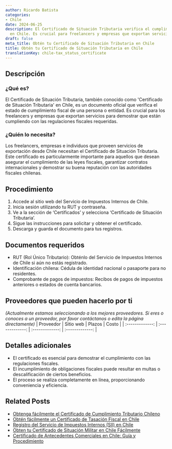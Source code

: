 ```yaml
---
author: Ricardo Batista
categories:
- Chile
date: 2024-06-25
description: El Certificado de Situación Tributaria verifica el cumplimiento fiscal
  en Chile. Es crucial para freelancers y empresas que exportan servicios.
draft: false
meta_title: Obtén tu Certificado de Situación Tributaria en Chile
title: Obtén tu Certificado de Situación Tributaria en Chile
translationKey: chile-tax_status_certificate
---
```



## Descripción
### ¿Qué es?
El Certificado de Situación Tributaria, también conocido como 'Certificado de Situación Tributaria' en Chile, es un documento oficial que verifica el estado de cumplimiento fiscal de una persona o entidad. Es crucial para los freelancers y empresas que exportan servicios para demostrar que están cumpliendo con las regulaciones fiscales requeridas.

### ¿Quién lo necesita?
Los freelancers, empresas e individuos que proveen servicios de exportación desde Chile necesitan el Certificado de Situación Tributaria. Este certificado es particularmente importante para aquellos que desean asegurar el cumplimiento de las leyes fiscales, garantizar contratos internacionales y demostrar su buena reputación con las autoridades fiscales chilenas.

## Procedimiento

1. Accede al sitio web del Servicio de Impuestos Internos de Chile.
2. Inicia sesión utilizando tu RUT y contraseña.
3. Ve a la sección de ‘Certificados’ y selecciona ‘Certificado de Situación Tributaria’.
4. Sigue las instrucciones para solicitar y obtener el certificado.
5. Descarga y guarda el documento para tus registros.

## Documentos requeridos

- RUT (Rol Único Tributario): Obténlo del Servicio de Impuestos Internos de Chile si aún no estás registrado.
- Identificación chilena: Cédula de identidad nacional o pasaporte para no residentes.
- Comprobante de pagos de impuestos: Recibos de pagos de impuestos anteriores o estados de cuenta bancarios.

## Proveedores que pueden hacerlo por ti
_(Actualmente estamos seleccionando a los mejores proveedores. Si eres o conoces a un proveedor, por favor contáctanos o edita la página directamente)_
| Proveedor        |     Sitio web     |     Plazos    |       Costo      |
| :-------------: | :-------------: |  :-------------: | :-------------: |

## Detalles adicionales

- El certificado es esencial para demostrar el cumplimiento con las regulaciones fiscales.
- El incumplimiento de obligaciones fiscales puede resultar en multas o descalificación de ciertos beneficios.
- El proceso se realiza completamente en línea, proporcionando conveniencia y eficiencia.


## Related Posts

- [Obtenga fácilmente el Certificado de Cumplimiento Tributario Chileno](https://tramitit.com/es/guides/chile/certificado_de_cumplimiento_tributario/)
- [Obtén fácilmente un Certificado de Tasación Fiscal en Chile](https://tramitit.com/es/guides/chile/certificado_de_aval%C3%BAo_fiscal/)
- [Registro del Servicio de Impuestos Internos (SII) en Chile](https://tramitit.com/es/guides/chile/inscripci%C3%B3n_al_sii/)
- [Obten tu Certificado de Situación Militar en Chile Fácilmente](https://tramitit.com/es/guides/chile/certificado_de_situaci%C3%B3n_militar/)
- [Certificado de Antecedentes Comerciales en Chile: Guía y Procedimiento](https://tramitit.com/es/guides/chile/certificado_de_antecedentes_comerciales/)